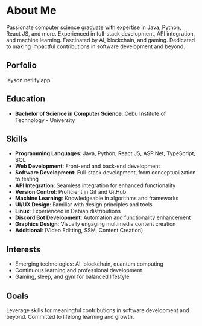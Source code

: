 # About Me

Passionate computer science graduate with expertise in Java, Python, React JS, and more. Experienced in full-stack development, API integration, and machine learning. Fascinated by AI, blockchain, and gaming. Dedicated to making impactful contributions in software development and beyond.

## Porfolio
leyson.netlify.app

## Education
- **Bachelor of Science in Computer Science**: Cebu Institute of Technology - University

## Skills
- **Programming Languages**: Java, Python, React JS, ASP.Net, TypeScript, SQL
- **Web Development**: Front-end and back-end development
- **Software Development**: Full-stack development, from conceptualization to testing
- **API Integration**: Seamless integration for enhanced functionality
- **Version Control**: Proficient in Git and GitHub
- **Machine Learning**: Knowledgeable in algorithms and frameworks
- **UI/UX Design**: Familiar with design principles and tools
- **Linux**: Experienced in Debian distributions
- **Discord Bot Development**: Automation and functionality enhancement
- **Graphics Design**: Visually engaging multimedia content creation
- **Additional**: (Video Editting, SSM, Content Creation)

## Interests
- Emerging technologies: AI, blockchain, quantum computing
- Continuous learning and professional development
- Gaming, sleep, and gym for balanced lifestyle

## Goals
Leverage skills for meaningful contributions in software development and beyond. Committed to lifelong learning and growth.
